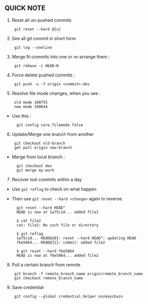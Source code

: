 ## QUICK NOTE


1. Reset all un-pushed commits 

        git reset --hard @{u}
      
2. See all git commit in short form

        git log --oneline
      
      
3. Merge N-commits into one or re-arrange them :

        git rebase -i HEAD~N
        
4. Force delete pushed commits :

        git push -u -f origin <commit>:dev

5. Resolve file mode changes, when you see :

        old mode 100755  
        new mode 100644  

- Use this :

        git config core.filemode false

6. Update/Merge one branch from another

        git checkout old-branch
        get pull origin new-branch
        
- Merge from local branch :

        git checkout dev
        git merge my-work

7. Recover lost commits within a day

- Use `git reflog` to check on what happen

- Then use `git reset --hard <change>` again to reverse.

        git reset --hard HEAD^
        HEAD is now at 1a75c1d... added file1

        $ cat file2
        cat: file2: No such file or directory

        $ git reflog
        1a75c1d... HEAD@{0}: reset --hard HEAD^: updating HEAD
        f6e5064... HEAD@{1}: commit: added file2

        $ git reset --hard f6e5064
        HEAD is now at f6e5064... added file2
        
8. Pull a certain branch from remote 

        git branch -f remote_branch_name origin/remote_branch_name
        git checkout remote_branch_name
        
9. Save credential 

        git config --global credential.helper osxkeychain
